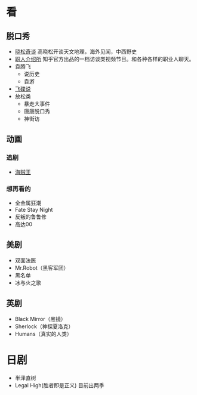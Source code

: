 # 看
## 脱口秀
* [晓松奇谈](http://www.iqiyi.com/a_19rrgifngp.html?vfm=2008_aldbd) 高晓松开谈天文地理，海外见闻，中西野史
* [职人介绍所](http://v.qq.com/vplus/zhihuhallofpro) 知乎官方出品的一档访谈类视频节目。和各种各样的职业人聊天。
* 袁腾飞
  * 说历史
  * 袁游
* [飞碟说](http://www.youku.com/show_page/id_z8323527c6e2c11e4abda.html?from=y1.12-85)
* 放松类
  * 暴走大事件
  * 唐唐脱口秀
  * 神街访

## 动画
### 追剧
* [海贼王](http://www.iqiyi.com/lib/m_200067914.html?src=search)

### 想再看的
* 全金属狂潮
* Fate Stay Night
* 反叛的鲁鲁修
* 高达00

## 美剧
* 双面法医
* Mr.Robot（黑客军团）
* 黑名单
* 冰与火之歌

## 英剧
* Black Mirror（黑镜）
* Sherlock（神探夏洛克）
* Humans（真实的人类）

# 日剧
* 半泽直树
* Legal High(胜者即是正义) 目前出两季
